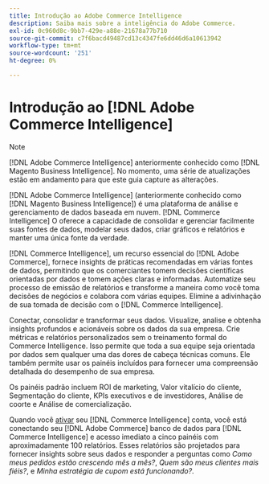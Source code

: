 ```yaml
---
title: Introdução ao Adobe Commerce Intelligence
description: Saiba mais sobre a inteligência do Adobe Commerce.
exl-id: 0c960d8c-9bb7-429e-a88e-21678a77b710
source-git-commit: c7f6bacd49487cd13c4347fe6dd46d6a10613942
workflow-type: tm+mt
source-wordcount: '251'
ht-degree: 0%

---
```



# Introdução ao [!DNL Adobe Commerce Intelligence]

>[!NOTE]
>
>[!DNL Adobe Commerce Intelligence] anteriormente conhecido como [!DNL Magento Business Intelligence]. No momento, uma série de atualizações estão em andamento para que este guia capture as alterações.

[!DNL Adobe Commerce Intelligence] (anteriormente conhecido como [!DNL Magento Business Intelligence]) é uma plataforma de análise e gerenciamento de dados baseada em nuvem. [!DNL Commerce Intelligence] O oferece a capacidade de consolidar e gerenciar facilmente suas fontes de dados, modelar seus dados, criar gráficos e relatórios e manter uma única fonte da verdade.

[!DNL Commerce Intelligence], um recurso essencial do [!DNL Adobe Commerce], fornece insights de práticas recomendadas em várias fontes de dados, permitindo que os comerciantes tomem decisões científicas orientadas por dados e tomem ações claras e informadas. Automatize seu processo de emissão de relatórios e transforme a maneira como você toma decisões de negócios e colabora com várias equipes. Elimine a adivinhação de sua tomada de decisão com o [!DNL Commerce Intelligence].

Conectar, consolidar e transformar seus dados. Visualize, analise e obtenha insights profundos e acionáveis sobre os dados da sua empresa. Crie métricas e relatórios personalizados sem o treinamento formal do Commerce Intelligence. Isso permite que toda a sua equipe seja orientada por dados sem qualquer uma das dores de cabeça técnicas comuns. Ele também permite usar os painéis incluídos para fornecer uma compreensão detalhada do desempenho de sua empresa.

Os painéis padrão incluem ROI de marketing, Valor vitalício do cliente, Segmentação do cliente, KPIs executivos e de investidores, Análise de coorte e Análise de comercialização.

Quando você [ativar](../getting-started/onpremise-activation.md) seu [!DNL Commerce Intelligence] conta, você está conectando seu [!DNL Adobe Commerce] banco de dados para [!DNL Commerce Intelligence] e acesso imediato a cinco painéis com aproximadamente 100 relatórios. Esses relatórios são projetados para fornecer insights sobre seus dados e responder a perguntas como *Como meus pedidos estão crescendo mês a mês?*, *Quem são meus clientes mais fiéis?*, e *Minha estratégia de cupom está funcionando?*.
